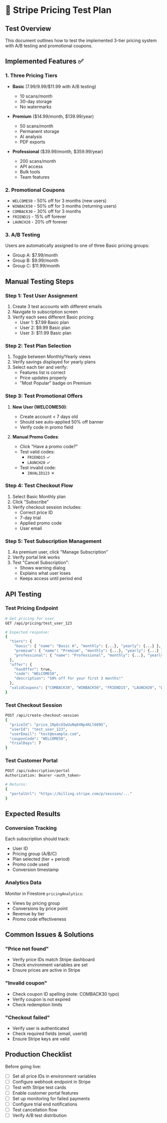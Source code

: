 # 🧪 Stripe Pricing Test Plan

## Test Overview
This document outlines how to test the implemented 3-tier pricing system with A/B testing and promotional coupons.

## Implemented Features ✅

### 1. Three Pricing Tiers
- **Basic** ($7.99/$9.99/$11.99 with A/B testing)
  - 10 scans/month
  - 30-day storage
  - No watermarks
  
- **Premium** ($14.99/month, $139.99/year)
  - 50 scans/month
  - Permanent storage
  - AI analysis
  - PDF exports
  
- **Professional** ($39.99/month, $359.99/year)
  - 200 scans/month
  - API access
  - Bulk tools
  - Team features

### 2. Promotional Coupons
- `WELCOME50` - 50% off for 3 months (new users)
- `WINBACK50` - 50% off for 3 months (returning users)
- `COMBACK30` - 30% off for 3 months
- `FRIEND15` - 15% off forever
- `LAUNCH20` - 20% off forever

### 3. A/B Testing
Users are automatically assigned to one of three Basic pricing groups:
- Group A: $7.99/month
- Group B: $9.99/month  
- Group C: $11.99/month

## Manual Testing Steps

### Step 1: Test User Assignment
1. Create 3 test accounts with different emails
2. Navigate to subscription screen
3. Verify each sees different Basic pricing:
   - User 1: $7.99 Basic plan
   - User 2: $9.99 Basic plan
   - User 3: $11.99 Basic plan

### Step 2: Test Plan Selection
1. Toggle between Monthly/Yearly views
2. Verify savings displayed for yearly plans
3. Select each tier and verify:
   - Features list is correct
   - Price updates properly
   - "Most Popular" badge on Premium

### Step 3: Test Promotional Offers
1. **New User (WELCOME50)**:
   - Create account < 7 days old
   - Should see auto-applied 50% off banner
   - Verify code in promo field

2. **Manual Promo Codes**:
   - Click "Have a promo code?"
   - Test valid codes:
     - `FRIEND15` ✓
     - `LAUNCH20` ✓
   - Test invalid code:
     - `INVALID123` ✗

### Step 4: Test Checkout Flow
1. Select Basic Monthly plan
2. Click "Subscribe"
3. Verify checkout session includes:
   - Correct price ID
   - 7-day trial
   - Applied promo code
   - User email

### Step 5: Test Subscription Management
1. As premium user, click "Manage Subscription"
2. Verify portal link works
3. Test "Cancel Subscription":
   - Shows warning dialog
   - Explains what user loses
   - Keeps access until period end

## API Testing

### Test Pricing Endpoint
```bash
# Get pricing for user
GET /api/pricing/test_user_123

# Expected response:
{
  "tiers": {
    "basic": { "name": "Basic A", "monthly": {...}, "yearly": {...} },
    "premium": { "name": "Premium", "monthly": {...}, "yearly": {...} },
    "professional": { "name": "Professional", "monthly": {...}, "yearly": {...} }
  },
  "offer": {
    "hasOffer": true,
    "code": "WELCOME50",
    "description": "50% off for your first 3 months!"
  },
  "validCoupons": ["COMBACK30", "WINBACK50", "FRIEND15", "LAUNCH20", "WELCOME50"]
}
```

### Test Checkout Session
```bash
POST /api/create-checkout-session
{
  "priceId": "price_1RpEcUIwUuNq64Np4KLl689G",
  "userId": "test_user_123",
  "userEmail": "test@example.com",
  "couponCode": "WELCOME50",
  "trialDays": 7
}
```

### Test Customer Portal
```bash
POST /api/subscription/portal
Authorization: Bearer <auth_token>

# Returns:
{
  "portalUrl": "https://billing.stripe.com/p/session/..."
}
```

## Expected Results

### Conversion Tracking
Each subscription should track:
- User ID
- Pricing group (A/B/C)
- Plan selected (tier + period)
- Promo code used
- Conversion timestamp

### Analytics Data
Monitor in Firestore `pricingAnalytics`:
- Views by pricing group
- Conversions by price point
- Revenue by tier
- Promo code effectiveness

## Common Issues & Solutions

### "Price not found"
- Verify price IDs match Stripe dashboard
- Check environment variables are set
- Ensure prices are active in Stripe

### "Invalid coupon"
- Check coupon ID spelling (note: COMBACK30 typo)
- Verify coupon is not expired
- Check redemption limits

### "Checkout failed"
- Verify user is authenticated
- Check required fields (email, userId)
- Ensure Stripe keys are valid

## Production Checklist

Before going live:
- [ ] Set all price IDs in environment variables
- [ ] Configure webhook endpoint in Stripe
- [ ] Test with Stripe test cards
- [ ] Enable customer portal features
- [ ] Set up monitoring for failed payments
- [ ] Configure trial end notifications
- [ ] Test cancellation flow
- [ ] Verify A/B test distribution